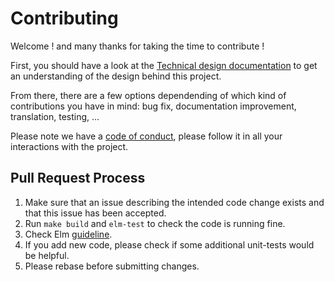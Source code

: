 # Contributing

Welcome ! and many thanks for taking the time to contribute !

First, you should have a look at the [Technical design documentation](TECHNICAL_DESIGN.md) to get an understanding of the design behind this project.

From there, there are a few options dependending of which kind of contributions you have in mind: bug fix, documentation improvement, translation, testing, ... 

Please note we have a [code of conduct](CODE_OF_CONDUCT.md), please follow it in all your interactions with the project.

## Pull Request Process

1. Make sure that an issue describing the intended code change exists and that this issue has been accepted.
1. Run ```make build``` and ```elm-test``` to check the code is running fine.
1. Check Elm [guideline](http://package.elm-lang.org/help/design-guidelines).
1. If you add new code, please check if some additional unit-tests would be helpful.
1. Please rebase before submitting changes.

